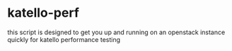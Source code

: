 # katello-perf

this script is designed to get you up and running on an openstack instance quickly for katello performance testing

